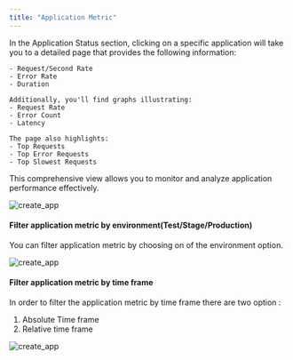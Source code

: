 ```yaml
--- 
title: "Application Metric"
---
```


   In the Application Status section, clicking on a specific application will take you to a detailed page that provides the following information:

    - Request/Second Rate
    - Error Rate
    - Duration

    Additionally, you'll find graphs illustrating:
    - Request Rate
    - Error Count
    - Latency

    The page also highlights:
    - Top Requests
    - Top Error Requests
    - Top Slowest Requests

  This comprehensive view allows you to monitor and analyze application performance effectively.

  ![create_app](/assets/observability/metricAppDashboard.png)

  ####  Filter application metric by environment(Test/Stage/Production)
  You can filter application metric by choosing on of the environment option.
   
   ![create_app](/assets/observability/metricAppDashboardenvFilter.png)

  #### Filter application metric by time frame
  In order to filter the application metric by time frame there are two option :
  1. Absolute Time frame
  2. Relative time frame

   ![create_app](/assets/observability/metricAppStatustimeFilter.png)

<!-- </span> -->



     
